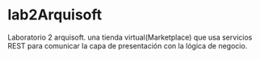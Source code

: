 # lab2Arquisoft
Laboratorio 2 arquisoft. una tienda virtual(Marketplace) que usa servicios REST para comunicar la capa de presentación con la lógica de negocio.
